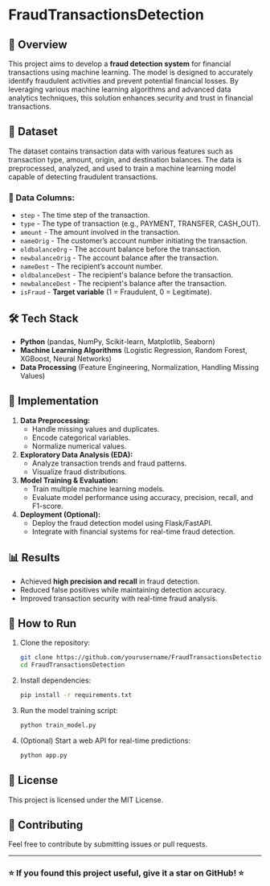 # FraudTransactionsDetection

## 📌 Overview
This project aims to develop a **fraud detection system** for financial transactions using machine learning. The model is designed to accurately identify fraudulent activities and prevent potential financial losses. By leveraging various machine learning algorithms and advanced data analytics techniques, this solution enhances security and trust in financial transactions.

## 📂 Dataset
The dataset contains transaction data with various features such as transaction type, amount, origin, and destination balances. The data is preprocessed, analyzed, and used to train a machine learning model capable of detecting fraudulent transactions.

### 🔹 Data Columns:
- `step` - The time step of the transaction.
- `type` - The type of transaction (e.g., PAYMENT, TRANSFER, CASH_OUT).
- `amount` - The amount involved in the transaction.
- `nameOrig` - The customer’s account number initiating the transaction.
- `oldbalanceOrg` - The account balance before the transaction.
- `newbalanceOrig` - The account balance after the transaction.
- `nameDest` - The recipient’s account number.
- `oldbalanceDest` - The recipient's balance before the transaction.
- `newbalanceDest` - The recipient's balance after the transaction.
- `isFraud` - **Target variable** (1 = Fraudulent, 0 = Legitimate).

## 🛠 Tech Stack
- **Python** (pandas, NumPy, Scikit-learn, Matplotlib, Seaborn)
- **Machine Learning Algorithms** (Logistic Regression, Random Forest, XGBoost, Neural Networks)
- **Data Processing** (Feature Engineering, Normalization, Handling Missing Values)

## 🚀 Implementation
1. **Data Preprocessing:**
   - Handle missing values and duplicates.
   - Encode categorical variables.
   - Normalize numerical values.
2. **Exploratory Data Analysis (EDA):**
   - Analyze transaction trends and fraud patterns.
   - Visualize fraud distributions.
3. **Model Training & Evaluation:**
   - Train multiple machine learning models.
   - Evaluate model performance using accuracy, precision, recall, and F1-score.
4. **Deployment (Optional):**
   - Deploy the fraud detection model using Flask/FastAPI.
   - Integrate with financial systems for real-time fraud detection.

## 📊 Results
- Achieved **high precision and recall** in fraud detection.
- Reduced false positives while maintaining detection accuracy.
- Improved transaction security with real-time fraud analysis.

## 🔧 How to Run
1. Clone the repository:
   ```bash
   git clone https://github.com/yourusername/FraudTransactionsDetection.git
   cd FraudTransactionsDetection
   ```
2. Install dependencies:
   ```bash
   pip install -r requirements.txt
   ```
3. Run the model training script:
   ```bash
   python train_model.py
   ```
4. (Optional) Start a web API for real-time predictions:
   ```bash
   python app.py
   ```

## 📜 License
This project is licensed under the MIT License.

## 🤝 Contributing
Feel free to contribute by submitting issues or pull requests.

---

### ⭐ If you found this project useful, give it a star on GitHub! ⭐

